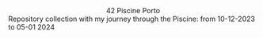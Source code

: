 <div align= "center">42 Piscine Porto</div
<div align= "cener">Repository collection with my journey through the Piscine: from 10-12-2023 to 05-01 2024</div>
